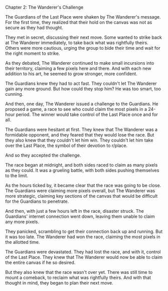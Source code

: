 Chapter 2: The Wanderer's Challenge

The Guardians of the Last Place were shaken by The Wanderer's message. For the first time, they realized that their hold on the canvas was not as secure as they had thought.

They met in secret, discussing their next move. Some wanted to strike back at The Wanderer immediately, to take back what was rightfully theirs. Others were more cautious, urging the group to bide their time and wait for the right moment to strike.

As they debated, The Wanderer continued to make small incursions into their territory, claiming a few pixels here and there. And with each new addition to his art, he seemed to grow stronger, more confident.

The Guardians knew they had to act fast. They couldn't let The Wanderer gain any more ground. But how could they stop him? He was too smart, too cunning.

And then, one day, The Wanderer issued a challenge to the Guardians. He proposed a game, a race to see who could claim the most pixels in a 24-hour period. The winner would take control of the Last Place once and for all.

The Guardians were hesitant at first. They knew that The Wanderer was a formidable opponent, and they feared that they would lose the race. But they also knew that they couldn't let him win. They couldn't let him take over the Last Place, the symbol of their devotion to r/place.

And so they accepted the challenge.

The race began at midnight, and both sides raced to claim as many pixels as they could. It was a grueling battle, with both sides pushing themselves to the limit.

As the hours ticked by, it became clear that the race was going to be close. The Guardians were claiming more pixels overall, but The Wanderer was more strategic, claiming key sections of the canvas that would be difficult for the Guardians to penetrate.

And then, with just a few hours left in the race, disaster struck. The Guardians' internet connection went down, leaving them unable to claim any more pixels.

They panicked, scrambling to get their connection back up and running. But it was too late. The Wanderer had won the race, claiming the most pixels in the allotted time.

The Guardians were devastated. They had lost the race, and with it, control of the Last Place. They knew that The Wanderer would now be able to claim the entire canvas if he so desired.

But they also knew that the race wasn't over yet. There was still time to mount a comeback, to reclaim what was rightfully theirs. And with that thought in mind, they began to plan their next move.
